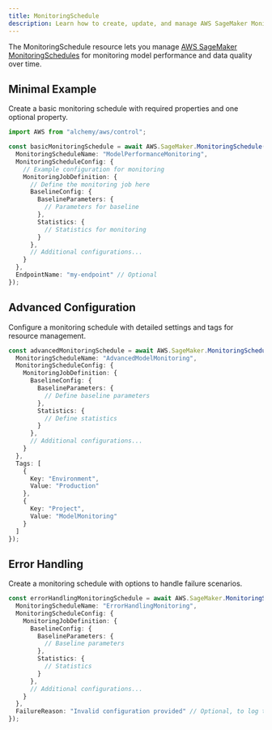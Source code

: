 ```yaml
---
title: MonitoringSchedule
description: Learn how to create, update, and manage AWS SageMaker MonitoringSchedules using Alchemy Cloud Control.
---
```


The MonitoringSchedule resource lets you manage [AWS SageMaker MonitoringSchedules](https://docs.aws.amazon.com/sagemaker/latest/userguide/) for monitoring model performance and data quality over time.

## Minimal Example

Create a basic monitoring schedule with required properties and one optional property.

```ts
import AWS from "alchemy/aws/control";

const basicMonitoringSchedule = await AWS.SageMaker.MonitoringSchedule("basicMonitoringSchedule", {
  MonitoringScheduleName: "ModelPerformanceMonitoring",
  MonitoringScheduleConfig: {
    // Example configuration for monitoring
    MonitoringJobDefinition: {
      // Define the monitoring job here
      BaselineConfig: {
        BaselineParameters: {
          // Parameters for baseline
        },
        Statistics: {
          // Statistics for monitoring
        }
      },
      // Additional configurations...
    }
  },
  EndpointName: "my-endpoint" // Optional
});
```

## Advanced Configuration

Configure a monitoring schedule with detailed settings and tags for resource management.

```ts
const advancedMonitoringSchedule = await AWS.SageMaker.MonitoringSchedule("advancedMonitoringSchedule", {
  MonitoringScheduleName: "AdvancedModelMonitoring",
  MonitoringScheduleConfig: {
    MonitoringJobDefinition: {
      BaselineConfig: {
        BaselineParameters: {
          // Define baseline parameters
        },
        Statistics: {
          // Define statistics
        }
      },
      // Additional configurations...
    }
  },
  Tags: [
    {
      Key: "Environment",
      Value: "Production"
    },
    {
      Key: "Project",
      Value: "ModelMonitoring"
    }
  ]
});
```

## Error Handling

Create a monitoring schedule with options to handle failure scenarios.

```ts
const errorHandlingMonitoringSchedule = await AWS.SageMaker.MonitoringSchedule("errorHandlingMonitoringSchedule", {
  MonitoringScheduleName: "ErrorHandlingMonitoring",
  MonitoringScheduleConfig: {
    MonitoringJobDefinition: {
      BaselineConfig: {
        BaselineParameters: {
          // Baseline parameters
        },
        Statistics: {
          // Statistics
        }
      },
      // Additional configurations...
    }
  },
  FailureReason: "Invalid configuration provided" // Optional, to log the failure reason
});
```